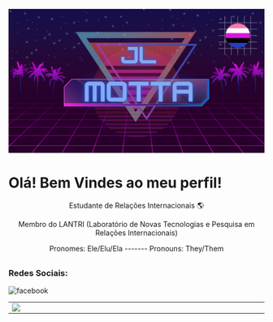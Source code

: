 ![capa github](https://github.com/JL-Motta01/JL-Motta01/blob/main/JL.png?raw=true)  

# Olá! Bem Vindes ao meu perfil!
<center>
    <p> Estudante de Relações Internacionais  🌎 </p>
    <p> Membro do LANTRI (Laboratório de Novas Tecnologias e Pesquisa em Relações Internacionais) </p>
    <p> Pronomes: Ele/Elu/Ela ------- Pronouns: They/Them
</center> 

##

### Redes Sociais:
![facebook](https://img.shields.io/badge/Facebook-1877F2?style=for-the-badge&logo=facebook&logoColor=white)


<center>  
<table>
    <tr>
       <td><img width="495px" align="left" src="https://github-readme-stats.vercel.app/api?username=JL-Motta01&theme=synthwave"/></td>
       <td><img width="400px" align="left" src="https://github-readme-stats.vercel.app/api/top-langs/?username=JL-Motta01&hide=html&layout=compact&theme=synthwave" /></td>
    </tr>   
</table>
</center> 

